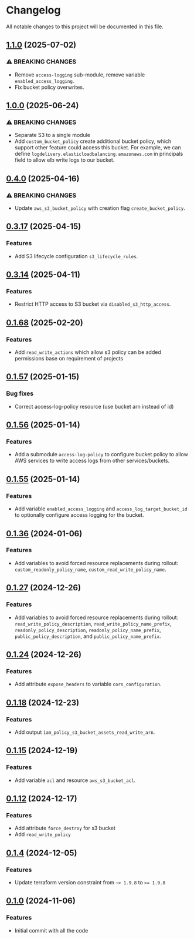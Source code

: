 # Changelog

All notable changes to this project will be documented in this file.

## [1.1.0]() (2025-07-02)

### ⚠ BREAKING CHANGES

* Remove `access-logging` sub-module, remove variable `enabled_access_logging`.
* Fix bucket policy overwrites.

## [1.0.0]() (2025-06-24)

### ⚠ BREAKING CHANGES

* Separate S3 to a single module
* Add `custom_bucket_policy` create additional bucket policy, which support other feature could access this bucket. For
  example, we can define `logdelivery.elasticloadbalancing.amazonaws.com` in principals field to allow elb write logs to
  our bucket.

## [0.4.0]() (2025-04-16)

### ⚠ BREAKING CHANGES

* Update `aws_s3_bucket_policy` with creation flag `create_bucket_policy`.

## [0.3.17]() (2025-04-15)

### Features

* Add S3 lifecycle configuration `s3_lifecycle_rules`.

## [0.3.14]() (2025-04-11)

### Features

* Restrict HTTP access to S3 bucket via `disabled_s3_http_access`.

## [0.1.68]() (2025-02-20)

### Features

* Add `read_write_actions` which allow s3 policy can be added permissions base on requirement of projects

## [0.1.57]() (2025-01-15)

### Bug fixes

* Correct access-log-policy resource (use bucket arn instead of id)

## [0.1.56]() (2025-01-14)

### Features

* Add a submodule `access-log-policy` to configure bucket policy to allow AWS services to write access logs from other
  services/buckets.

## [0.1.55]() (2025-01-14)

### Features

* Add variable `enabled_access_logging` and `access_log_target_bucket_id` to optionally configure access logging for the
  bucket.

## [0.1.36]() (2024-01-06)

### Features

* Add variables to avoid forced resource replacements during rollout: `custom_readonly_policy_name`,
  `custom_read_write_policy_name`.

## [0.1.27]() (2024-12-26)

### Features

* Add variables to avoid forced resource replacements during rollout: `read_write_policy_description`,
  `read_write_policy_name_prefix`, `readonly_policy_description`, `readonly_policy_name_prefix`,
  `public_policy_description`, and `public_policy_name_prefix`.

## [0.1.24]() (2024-12-26)

### Features

* Add attribute `expose_headers` to variable `cors_configuration`.

## [0.1.18]() (2024-12-23)

### Features

* Add output `iam_policy_s3_bucket_assets_read_write_arn`.

## [0.1.15]() (2024-12-19)

### Features

* Add variable `acl` and resource `aws_s3_bucket_acl`.

## [0.1.12]() (2024-12-17)

### Features

* Add attribute `force_destroy` for s3 bucket
* Add `read_write_policy`

## [0.1.4]() (2024-12-05)

### Features

* Update terraform version constraint from `~> 1.9.8` to `>= 1.9.8`

## [0.1.0]() (2024-11-06)

### Features

* Initial commit with all the code

